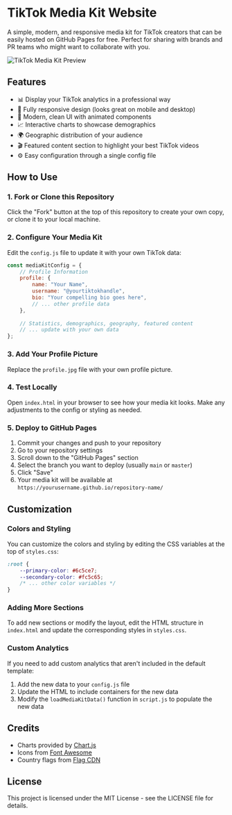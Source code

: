 # TikTok Media Kit Website

A simple, modern, and responsive media kit for TikTok creators that can be easily hosted on GitHub Pages for free. Perfect for sharing with brands and PR teams who might want to collaborate with you.

![TikTok Media Kit Preview](preview.jpg)

## Features

- 📊 Display your TikTok analytics in a professional way
- 📱 Fully responsive design (looks great on mobile and desktop)
- 🎨 Modern, clean UI with animated components
- 📈 Interactive charts to showcase demographics
- 🌍 Geographic distribution of your audience
- 🎬 Featured content section to highlight your best TikTok videos
- ⚙️ Easy configuration through a single config file

## How to Use

### 1. Fork or Clone this Repository

Click the "Fork" button at the top of this repository to create your own copy, or clone it to your local machine.

### 2. Configure Your Media Kit

Edit the `config.js` file to update it with your own TikTok data:

```javascript
const mediaKitConfig = {
    // Profile Information
    profile: {
        name: "Your Name",
        username: "@yourtiktokhandle",
        bio: "Your compelling bio goes here",
        // ... other profile data
    },
    
    // Statistics, demographics, geography, featured content
    // ... update with your own data
};
```

### 3. Add Your Profile Picture

Replace the `profile.jpg` file with your own profile picture.

### 4. Test Locally

Open `index.html` in your browser to see how your media kit looks. Make any adjustments to the config or styling as needed.

### 5. Deploy to GitHub Pages

1. Commit your changes and push to your repository
2. Go to your repository settings
3. Scroll down to the "GitHub Pages" section
4. Select the branch you want to deploy (usually `main` or `master`)
5. Click "Save"
6. Your media kit will be available at `https://yourusername.github.io/repository-name/`

## Customization

### Colors and Styling

You can customize the colors and styling by editing the CSS variables at the top of `styles.css`:

```css
:root {
    --primary-color: #6c5ce7;
    --secondary-color: #fc5c65;
    /* ... other color variables */
}
```

### Adding More Sections

To add new sections or modify the layout, edit the HTML structure in `index.html` and update the corresponding styles in `styles.css`.

### Custom Analytics

If you need to add custom analytics that aren't included in the default template:

1. Add the new data to your `config.js` file
2. Update the HTML to include containers for the new data
3. Modify the `loadMediaKitData()` function in `script.js` to populate the new data

## Credits

- Charts provided by [Chart.js](https://www.chartjs.org/)
- Icons from [Font Awesome](https://fontawesome.com/)
- Country flags from [Flag CDN](https://flagcdn.com/)

## License

This project is licensed under the MIT License - see the LICENSE file for details. 